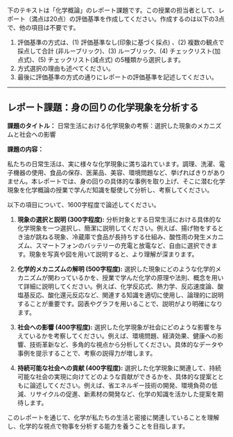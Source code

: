下のテキストは「化学概論」のレポート課題です。この授業の担当者として、レポート（満点は20点）の評価基準を作成してください。作成するのは以下の3点で、他の項目は不要です。

1. 評価基準の方式は、(1) 評価基準なし(印象に基づく採点) 、(2) 複数の観点で採点して合計  (非ルーブリック)、(3) ルーブリック、(4) チェックリスト(加点式)、(5) チェックリスト(減点式) の5種類から選択します。
2. 方式選択の理由も述べてください。
3. 最後に評価基準の方式の通りにレポートの評価基準を記述してください。

---------------------------------------
## レポート課題：身の回りの化学現象を分析する

**課題のタイトル：**  日常生活における化学現象の考察：選択した現象のメカニズムと社会への影響

**課題の内容：**

私たちの日常生活は、実に様々な化学現象に満ち溢れています。調理、洗濯、電子機器の使用、食品の保存、医薬品、美容、環境問題など、挙げればきりがありません。本レポートでは、身の回りの具体的な事例を取り上げ、そこに潜む化学現象を化学概論の授業で学んだ知識を駆使して分析し、考察してください。

以下の項目について、1600字程度で論述してください。

1. **現象の選択と説明 (300字程度):**  分析対象とする日常生活における具体的な化学現象を一つ選択し、簡潔に説明してください。例えば、揚げ物をするとき油が跳ねる現象、冷蔵庫で食品が長持ちする仕組み、酸性雨の発生メカニズム、スマートフォンのバッテリーの充電と放電など、自由に選択できます。現象を写真や図を用いて説明すると、より理解が深まります。

2. **化学的メカニズムの解明 (500字程度):** 選択した現象にどのような化学的メカニズムが関わっているかを、授業で学んだ化学の原理や法則、概念を用いて詳細に説明してください。例えば、化学反応式、熱力学、反応速度論、酸塩基反応、酸化還元反応など、関連する知識を適切に使用し、論理的に説明することが重要です。図表やグラフを用いることで、説明がより明確になります。

3. **社会への影響 (400字程度):**  選択した化学現象が社会にどのような影響を与えているかを考察してください。例えば、環境問題、経済効果、健康への影響、技術革新など、多角的な視点から分析してください。具体的なデータや事例を提示することで、考察の説得力が増します。

4. **持続可能な社会への貢献 (400字程度):** 選択した化学現象に関連して、持続可能な社会の実現に向けてどのような貢献ができるかを、具体的な提案とともに論述してください。例えば、省エネルギー技術の開発、環境負荷の低減、リサイクルの促進、新素材の開発など、化学の知識を活かした提案を期待します。


このレポートを通じて、化学が私たちの生活と密接に関連していることを理解し、化学的な視点で物事を分析する能力を養うことを目指します。

